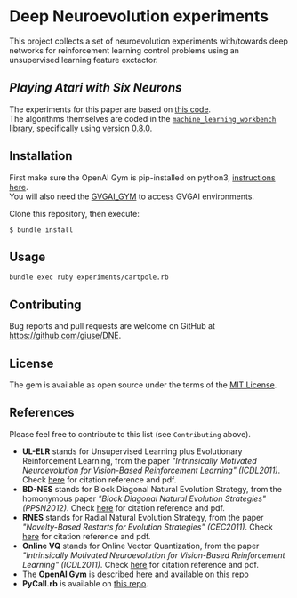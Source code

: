 # Deep Neuroevolution experiments

This project collects a set of neuroevolution experiments with/towards deep networks for reinforcement learning control problems using an unsupervised learning feature exctactor.

## *Playing Atari with Six Neurons*

The experiments for this paper are based on [this code](https://github.com/giuse/DNE/releases/tag/aamas2019).  
The algorithms themselves are coded in the [`machine_learning_workbench` library](https://github.com/giuse/machine_learning_workbench), specifically using [version 0.8.0](https://github.com/giuse/machine_learning_workbench/releases/tag/0.8.0).


## Installation

First make sure the OpenAI Gym is pip-installed on python3, [instructions here](https://github.com/openai/gym).  
You will also need the [GVGAI_GYM](https://github.com/rubenrtorrado/GVGAI_GYM) to access GVGAI environments.

Clone this repository, then execute:

    $ bundle install

## Usage

    bundle exec ruby experiments/cartpole.rb

## Contributing

Bug reports and pull requests are welcome on GitHub at https://github.com/giuse/DNE.

## License

The gem is available as open source under the terms of the [MIT License](https://opensource.org/licenses/MIT).

## References

Please feel free to contribute to this list (see `Contributing` above).

- **UL-ELR** stands for Unsupervised Learning plus Evolutionary Reinforcement Learning, from the paper _"Intrinsically Motivated Neuroevolution for Vision-Based Reinforcement Learning" (ICDL2011)_. Check [here](https://exascale.info/members/giuseppe-cuccu/) for citation reference and pdf.
- **BD-NES** stands for Block Diagonal Natural Evolution Strategy, from the homonymous paper _"Block Diagonal Natural Evolution Strategies" (PPSN2012)_. Check [here](https://exascale.info/members/giuseppe-cuccu/) for citation reference and pdf.
- **RNES** stands for Radial Natural Evolution Strategy, from the paper _"Novelty-Based Restarts for Evolution Strategies" (CEC2011)_. Check [here](https://exascale.info/members/giuseppe-cuccu/) for citation reference and pdf.
- **Online VQ** stands for Online Vector Quantization, from the paper _"Intrinsically Motivated Neuroevolution for Vision-Based Reinforcement Learning" (ICDL2011)_. Check [here](https://exascale.info/members/giuseppe-cuccu/) for citation reference and pdf.
- The **OpenAI Gym** is described [here](https://gym.openai.com/) and available on [this repo](https://github.com/openai/gym/)
- **PyCall.rb** is available on [this repo](https://github.com/mrkn/pycall.rb/).
